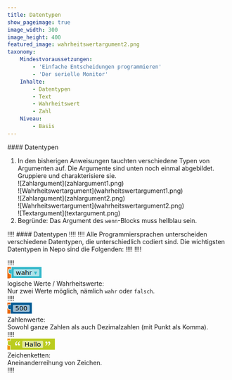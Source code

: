 ```yaml
---
title: Datentypen
show_pageimage: true
image_width: 300
image_height: 400
featured_image: wahrheitswertargument2.png
taxonomy:
    Mindestvoraussetzungen:
        - 'Einfache Entscheidungen programmieren'
        - 'Der serielle Monitor'
    Inhalte:
        - Datentypen
        - Text
        - Wahrheitswert
        - Zahl
    Niveau:
        - Basis
---
```


<div markdown="1" class="aufgabe"> 
#### Datentypen

1.  In den bisherigen Anweisungen tauchten verschiedene Typen von Argumenten auf. Die Argumente sind unten noch einmal abgebildet. Gruppiere und charakterisiere sie.
    <div markdown="1" class="flex-box">
    <div markdown="1">![Zahlargument](zahlargument1.png)</div>
    <div markdown="1">![Wahrheitswertargument](wahrheitswertargument1.png)</div>
    <div markdown="1">![Zahlargument](zahlargument2.png)</div>
    <div markdown="1">![Wahrheitswertargument](wahrheitswertargument2.png)</div>
    <div markdown="1">![Textargument](textargument.png)</div>
    </div>
2.  Begründe: Das Argument des `wenn`-Blocks muss hellblau sein.
</div>

!!!! #### Datentypen
!!!!
!!!! Alle Programmiersprachen unterscheiden verschiedene Datentypen, die unterschiedlich codiert sind. Die wichtigsten Datentypen in Nepo sind die Folgenden:
!!!!
!!!! <div class="flex-box">
!!!! <div markdown="1"> ![Wahrheitswert](wahrheitswertargument2.png?resize=200) <br> logische Werte / Wahrheitswerte: <br> Nur zwei Werte möglich, nämlich `wahr` oder `falsch`.</div>
!!!! <div markdown="1"> ![Zahl](zahlargument1.png?resize=200) <br> Zahlenwerte: <br> Sowohl ganze Zahlen als auch Dezimalzahlen (mit Punkt als Komma). </div>
!!!! <div markdown="1"> ![Zeichenketten](textargument.png?resize=200) <br> Zeichenketten: <br> Aneinanderreihung von Zeichen.</div>
!!!! </div>
